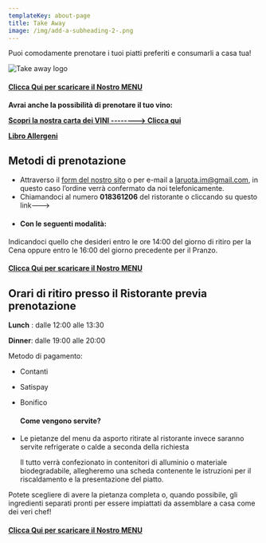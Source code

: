 ```yaml
---
templateKey: about-page
title: Take Away
image: /img/add-a-subheading-2-.png
---
```

Puoi comodamente prenotare i tuoi piatti preferiti e consumarli a casa tua!



![Take away logo](/img/la-ruota-take-away.png)

#### **[Clicca Qui per scaricare il Nostro MENU](/img/la_ruota_takeaway.pdf)**

**Avrai anche la possibilità di prenotare il tuo vino:**

[](https://laruotaimperia.com/img/Allergeni_ruota.pdf)**[Scopri la nostra carta dei VINI --------> Clicca qui](https://www.laruotaimperia.it/img/carta_Vini2019.pdf)**

**[Libro Allergeni](https://laruotaimperia.com/img/Allergeni_ruota.pdf)**

## [](hattps://la_ruota.netlify.com/img/takeawayLa_ruota2.pdf)Metodi di prenotazione

* Attraverso il [form del nostro sito](/contatti) o per e-mail a [](mailto:info@laruotaimperia.com)laruota.im@gmail.com, in questo caso l’ordine verrà confermato da noi telefonicamente.
* Chiamandoci al numero **018361206** del ristorante o cliccando su questo link---> 
* #### Con le seguenti modalità:

Indicandoci quello che desideri entro le ore 14:00 del giorno di ritiro per la Cena oppure entro le 16:00 del giorno precedente per il Pranzo.

#### **[Clicca Qui per scaricare il Nostro MENU](/img/la_ruota_takeaway.pdf)**

## Orari di ritiro presso il Ristorante previa prenotazione

**Lunch** : dalle 12:00 alle 13:30

**Dinner**: dalle 19:00 alle 20:00

Metodo di pagamento:

* Contanti
* Satispay
* Bonifico

  #### Come vengono servite?
* Le pietanze del menu da asporto ritirate al ristorante invece saranno servite refrigerate o calde a seconda della richiesta 

  Il tutto verrà confezionato in contenitori di alluminio o materiale biodegradabile, allegheremo una scheda contenente le istruzioni per il riscaldamento e la presentazione del piatto.

Potete scegliere di avere la pietanza completa o, quando possibile, gli ingredienti separati pronti per essere impiattati da assemblare a casa come dei veri chef!

#### **[Clicca Qui per scaricare il Nostro MENU](/img/la_ruota_takeaway.pdf)**